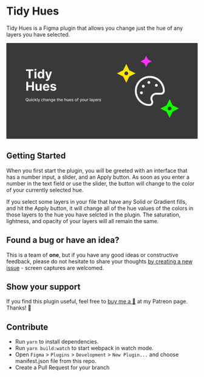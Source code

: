# Tidy Hues

Tidy Hues is a Figma plugin that allows you change just the hue of any layers you have selected.

![](plugin-promotional-banner.png)

## Getting Started

When you first start the plugin, you will be greeted with an interface that has a number input, a slider, and an Apply button. As soon as you enter a number in the text field or use the slider, the button will change to the color of your currently selected hue.

If you select some layers in your file that have any Solid or Gradient fills, and hit the Apply button, it will change all of the hue values of the colors in those layers to the hue you have selcted in the plugin. The saturation, lightness, and opacity of your layers will all remain the same.

## Found a bug or have an idea?

This is a team of **one**, but if you have any good ideas or constructive feedback, please do not hesitate to share your thoughts [by creating a new issue](https://github.com/cross-team/figma-hues/issues/new) - screen captures are welcomed.

## Show your support

If you find this plugin useful, feel free to [buy me a 🍺](https://www.patreon.com/mpaiva) at my Patreon page. Thanks! 🙏
 
## Contribute
- Run `yarn` to install dependencies.
- Run `yarn build:watch` to start webpack in watch mode.
- Open `Figma` > `Plugins` > `Development` > `New Plugin...` and choose manifest.json file from this repo.
- Create a Pull Request for your branch
